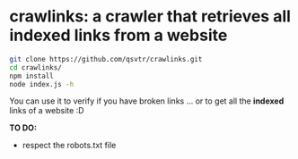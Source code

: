 # crawlinks: a crawler that retrieves all indexed links from a website
```bash
git clone https://github.com/qsvtr/crawlinks.git
cd crawlinks/
npm install
node index.js -h
```
You can use it to verify if you have broken links ... or to get all the **indexed** links of a website :D

**TO DO:**
+ respect the robots.txt file
